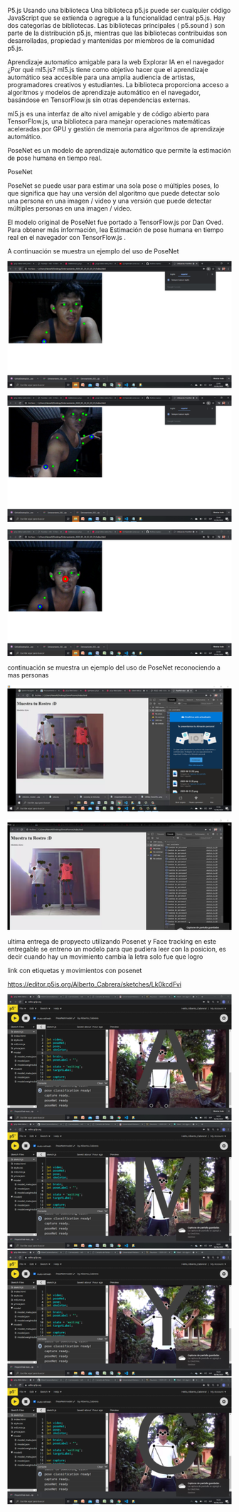 P5.js
Usando una biblioteca
Una biblioteca p5.js puede ser cualquier código JavaScript que se extienda o agregue a la funcionalidad central p5.js. Hay dos categorías de bibliotecas. Las bibliotecas principales ( p5.sound ) son parte de la distribución p5.js, mientras que las bibliotecas contribuidas son desarrolladas, propiedad y mantenidas por miembros de la comunidad p5.js.

Aprendizaje automatico amigable para la web
Explorar IA en el navegador 
¿Por qué ml5.js?
ml5.js tiene como objetivo hacer que el aprendizaje automático sea accesible para una amplia audiencia de artistas, programadores creativos y estudiantes. La biblioteca proporciona acceso a algoritmos y modelos de aprendizaje automático en el navegador, basándose en TensorFlow.js sin otras dependencias externas.

ml5.js es una interfaz de alto nivel amigable y de código abierto para TensorFlow.js, una biblioteca para manejar operaciones matemáticas aceleradas por GPU y gestión de memoria para algoritmos de aprendizaje automático.

PoseNet es un modelo de aprendizaje automático que permite la estimación de pose humana en tiempo real.

PoseNet

PoseNet se puede usar para estimar una sola pose o múltiples poses, lo que significa que hay una versión del algoritmo que puede detectar solo una persona en una imagen / video y una versión que puede detectar múltiples personas en una imagen / video.

El modelo original de PoseNet fue portado a TensorFlow.js por Dan Oved. Para obtener más información, lea Estimación de pose humana en tiempo real en el navegador con TensorFlow.js .



A continuación se muestra un ejemplo del uso de PoseNet


[![UsandoPoseNet](/Imagen/imagen1.png)](/Imagen/imagen1.png)

[![UsandoPoseNet](/Imagen/imagen2.png)](/Imagen/imagen2.png)

[![UsandoPoseNet](/Imagen/2020-05-23.png)](/Imagen/2020-05-23.png)

 continuación se muestra un ejemplo del uso de PoseNet reconociendo a mas personas 

[![UsandoPoseNet](/Imagen/imagen3.png)](/Imagen/imagen3.png)

[![UsandoPoseNet](/Imagen/imagen4.png)](/Imagen/imagen4.png)



ultima entrega de propyecto utilizando Posenet y Face tracking
en este entregable se entreno un modelo para que pudiera leer con la posicion, 
es decir cuando hay un movimiento cambia la letra solo fue que logro 



link con etiquetas y movimientos con posenet

https://editor.p5js.org/Alberto_Cabrera/sketches/Lk0kcdFvi


[![UsandoPoseNet](/Imagen/imagen6.png)](/Imagen/imagen6.png)
[![UsandoPoseNet](/Imagen/imagen7.png)](/Imagen/imagen7.png)
[![UsandoPoseNet](/Imagen/imagen8.png)](/Imagen/imagen8.png)
[![UsandoPoseNet](/Imagen/imagen9.png)](/Imagen/imagen9.png)






